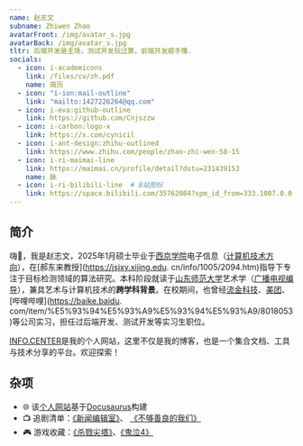 ```yaml
---
name: 赵志文
subname: Zhiwen Zhao
avatarFront: /img/avatar_s.jpg
avatarBack: /img/avatar_s.jpg
tltr: 后端开发是主场，测试开发玩过票，前端开发顺手撸.
socials:
  - icon: i-academicons
    link: /files/cv/zh.pdf
    name: 简历
  - icon: "i-ion:mail-outline"
    link: "mailto:1427226264@qq.com"
  - icon: i-eva:github-outline
    link: https://github.com/Cnjszzw
  - icon: i-carbon:logo-x
    link: https://x.com/cynicil
  - icon: i-ant-design:zhihu-outlined
    link: https://www.zhihu.com/people/zhao-zhi-wen-58-15
  - icon: i-ri-maimai-line
    link: https://maimai.cn/profile/detail?dstu=231439153
    name: 脉
  - icon: i-ri-bilibili-line  # B站图标
    link: https://space.bilibili.com/35762084?spm_id_from=333.1007.0.0  # 替换为实际ID
---
```



## 简介

嗨👋，我是赵志文，2025年1月硕士毕业于[西京学院](https://www.xijing.edu.cn/)电子信息（[计算机技术方向](https://jsjxy.xijing.edu.cn/)），在[郝东来教授](https://jsjxy.xijing.edu.
cn/info/1005/2094.htm)指导下专注于目标检测领域的算法研究。本科阶段就读于[山东师范大学](https://www.sdnu.edu.cn/)艺术学（[广播电视编导](http://www.cbxy.sdnu.edu.cn/)），兼具艺术与计算机技术的**跨学科背景**。在校期间，也曾经[流金科技](https://www.bjljsy.com/)、[美团](https://baike.baidu.com/item/%E7%BE%8E%E5%9B%A2?fromModule=lemma_search-box)、 [哔哩哔哩](https://baike.baidu.
com/item/%E5%93%94%E5%93%A9%E5%93%94%E5%93%A9/8018053)等公司实习，担任过后端开发、测试开发等实习生职位。

[INFO.CENTER](http://cnjszzw.github.io)是我的个人网站，这里不仅是我的博客，也是一个集合文档、工具与技术分享的平台。欢迎探索！

## 杂项

- 🌐 该[个人网站](https://github.com/Cnjszzw/cnjszzw.github.io)基于[Docusaurus](https://docusaurus.io/)构建
- 📺 追剧清单：[《新闻编辑室》](https://movie.douban.com/subject/6142597/)、  [《不够善良的我们》](https://movie.douban.com/subject/36151693/)
- 🎮 游戏收藏：[《杀戮尖塔》](https://store.steampowered.com/app/646570/)、[《鬼泣4》](https://store.steampowered.com/app/329050)  
